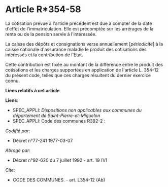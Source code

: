 # Article R*354-58

La cotisation prévue à l'article précédent est due à compter de la date d'effet de l'immatriculation. Elle est précomptée sur
les arrérages de la rente ou de la pension servie à l'intéressée.

La caisse des dépôts et consignations verse annuellement [*périodicité*] à la caisse nationale d'assurance maladie le produit
des cotisations des intéressés et la contribution de l'Etat.

Cette contribution est fixée au montant de la différence entre le produit des cotisations et les charges supportées en
application de l'article L. 354-12 du présent code, telles que ces charges résultent du dernier exercice connu.

**Liens relatifs à cet article**

**Liens**:

  - SPEC_APPLI: *Dispositions non applicables aux communes du département de Saint-Pierre-et-Miquelon*
  - SPEC_APPLI: Code des communes R392-2 :

_Codifié par_:

  - Décret n°77-241 1977-03-07

_Abrogé par_:

  - Décret n°92-620 du 7 juillet 1992 - art. 19 (V)

_Cite_:

  - CODE DES COMMUNES. - art. L354-12 (Ab)
